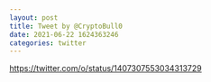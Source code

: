 ```yaml
--- 
layout: post 
title: Tweet by @CryptoBull0 
date: 2021-06-22 1624363246 
categories: twitter 
--- 
```

https://twitter.com/o/status/1407307553034313729
